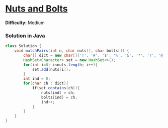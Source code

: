 # [Nuts and Bolts](https://www.geeksforgeeks.org/problems/nuts-and-bolts-problem0431/1)
**Difficulty:** Medium

### Solution in Java
```java
class Solution {
    void matchPairs(int n, char nuts[], char bolts[]) {
        char[] dict = new char[]{'!', '#', '$', '%', '&', '*', '?', '@', '^'};
        HashSet<Character> set = new HashSet<>();
        for(int i=0; i<nuts.length; i++){
            set.add(nuts[i]);
        }
        int ind = 0;
        for(char ch : dict){
            if(set.contains(ch)){
                nuts[ind] = ch;
                bolts[ind] = ch;
                ind++;
            }
        }
    }
}
```
